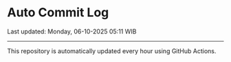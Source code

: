 # Auto Commit Log

Last updated: Monday, 06-10-2025 05:11 WIB

---

This repository is automatically updated every hour using GitHub Actions.
